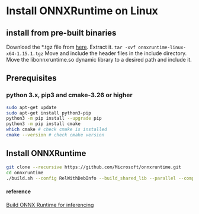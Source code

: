 # Install ONNXRuntime on Linux

## install from pre-built binaries

Download the *.tgz file from [here](https://github.com/microsoft/onnxruntime/releases).
Extract it. `tar -xvf onnxruntime-linux-x64-1.15.1.tgz`
Move and include the header files in the include directory.
Move the libonnxruntime.so dynamic library to a desired path and include it.

## Prerequisites

### python 3.x, pip3 and cmake-3.26 or higher

```bash
sudo apt-get update
sudo apt-get install python3-pip
python3 -m pip install --upgrade pip
python3 -m pip install cmake
which cmake # check cmake is installed
cmake --version # check cmake version
```

## Install ONNXRuntime

```bash
git clone --recursive https://github.com/Microsoft/onnxruntime.git
cd onnxruntime
./build.sh --config RelWithDebInfo --build_shared_lib --parallel --compile_no_warning_as_error --skip_submodule_sync
```

#### reference

[Build ONNX Runtime for inferencing](https://onnxruntime.ai/docs/build/inferencing.html)
